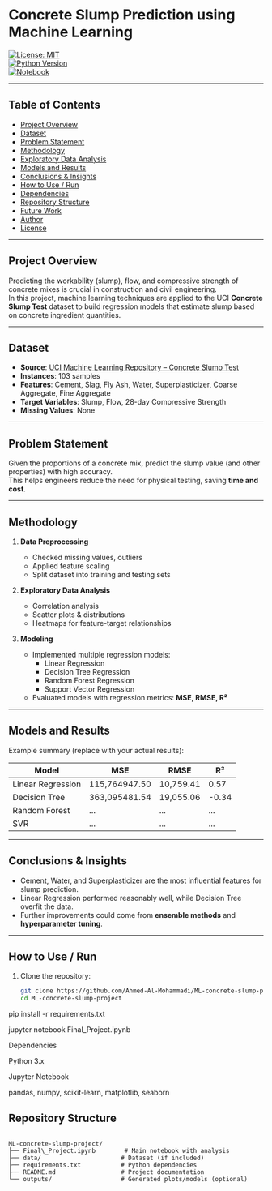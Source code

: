 # Concrete Slump Prediction using Machine Learning

[![License: MIT](https://img.shields.io/badge/License-MIT-blue.svg)](#license)  
[![Python Version](https://img.shields.io/badge/python-3.x-blue)](#)  
[![Notebook](https://img.shields.io/badge/Jupyter%20Notebook-yes-green)](#)

---

## Table of Contents
- [Project Overview](#project-overview)  
- [Dataset](#dataset)  
- [Problem Statement](#problem-statement)  
- [Methodology](#methodology)  
- [Exploratory Data Analysis](#exploratory-data-analysis)  
- [Models and Results](#models-and-results)  
- [Conclusions & Insights](#conclusions--insights)  
- [How to Use / Run](#how-to-userun)  
- [Dependencies](#dependencies)  
- [Repository Structure](#repository-structure)  
- [Future Work](#future-work)  
- [Author](#author)  
- [License](#license)

---

## Project Overview
Predicting the workability (slump), flow, and compressive strength of concrete mixes is crucial in construction and civil engineering.  
In this project, machine learning techniques are applied to the UCI **Concrete Slump Test** dataset to build regression models that estimate slump based on concrete ingredient quantities.

---

## Dataset
- **Source**: [UCI Machine Learning Repository – Concrete Slump Test](https://archive.ics.uci.edu/ml/datasets/concrete+slump+test)  
- **Instances**: 103 samples  
- **Features**: Cement, Slag, Fly Ash, Water, Superplasticizer, Coarse Aggregate, Fine Aggregate  
- **Target Variables**: Slump, Flow, 28-day Compressive Strength  
- **Missing Values**: None  

---

## Problem Statement
Given the proportions of a concrete mix, predict the slump value (and other properties) with high accuracy.  
This helps engineers reduce the need for physical testing, saving **time and cost**.

---

## Methodology
1. **Data Preprocessing**
   - Checked missing values, outliers  
   - Applied feature scaling  
   - Split dataset into training and testing sets  

2. **Exploratory Data Analysis**
   - Correlation analysis  
   - Scatter plots & distributions  
   - Heatmaps for feature-target relationships  

3. **Modeling**
   - Implemented multiple regression models:  
     - Linear Regression  
     - Decision Tree Regression  
     - Random Forest Regression  
     - Support Vector Regression  
   - Evaluated models with regression metrics: **MSE, RMSE, R²**

---

## Models and Results
Example summary (replace with your actual results):

| Model              | MSE       | RMSE   | R²   |
|--------------------|-----------|--------|------|
| Linear Regression  | 115,764947.50 | 10,759.41 | 0.57 |
| Decision Tree      | 363,095481.54 | 19,055.06 | -0.34 |
| Random Forest      | ...       | ...    | ...  |
| SVR                | ...       | ...    | ...  |

---

## Conclusions & Insights
- Cement, Water, and Superplasticizer are the most influential features for slump prediction.  
- Linear Regression performed reasonably well, while Decision Tree overfit the data.  
- Further improvements could come from **ensemble methods** and **hyperparameter tuning**.

---

## How to Use / Run
1. Clone the repository:
   ```bash
   git clone https://github.com/Ahmed-Al-Mohammadi/ML-concrete-slump-project.git
   cd ML-concrete-slump-project

pip install -r requirements.txt

jupyter notebook Final_Project.ipynb

Dependencies

Python 3.x

Jupyter Notebook

pandas, numpy, scikit-learn, matplotlib, seaborn

## Repository Structure
```

ML-concrete-slump-project/
├── Final\_Project.ipynb        # Main notebook with analysis
├── data/                      # Dataset (if included)
├── requirements.txt           # Python dependencies
├── README.md                  # Project documentation
└── outputs/                   # Generated plots/models (optional)
```
